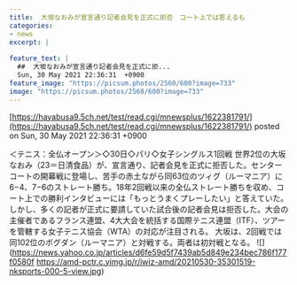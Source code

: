 ```yaml
---
title:  大坂なおみが宣言通り記者会見を正式に拒否　コート上では答えるも  
categories:
- news
excerpt: |
  
feature_text: |
  ##  大坂なおみが宣言通り記者会見を正式に拒...
  Sun, 30 May 2021 22:36:31  +0900
feature_image: "https://picsum.photos/2560/600?image=733"
image: "https://picsum.photos/2560/600?image=733"
---
```


[https://hayabusa9.5ch.net/test/read.cgi/mnewsplus/1622381791/](https://hayabusa9.5ch.net/test/read.cgi/mnewsplus/1622381791/)
posted on Sun, 30 May 2021 22:36:31  +0900

<!--more-->

＜テニス：全仏オープン＞◇30日◇パリ◇女子シングルス1回戦 世界2位の大坂なおみ（23＝日清食品）が、宣言通り、記者会見を正式に拒否した。センターコートの開幕戦に登場し、苦手の赤土ながら同63位のツィグ（ルーマニア）に6−4、7−6のストレート勝ち。18年2回戦以来の全仏ストレート勝ちを収め、コート上での勝利インタビューには「もっとうまくプレーしたい」と答えていた。 しかし、多くの記者が正式に要請していた試合後の記者会見は拒否した。大会の主催者であるフランス連盟、4大大会を統括する国際テニス連盟（ITF）、ツアーを管轄する女子テニス協会（WTA）の対応が注目される。 大坂は、2回戦では同102位のボグダン（ルーマニア）と対戦する。両者は初対戦となる。 ![](https://news.yahoo.co.jp/articles/d6fe59d5f7439ab5d849e234bec786f177f0580f https://amd-pctr.c.yimg.jp/r/iwiz-amd/20210530-35301519-nksports-000-5-view.jpg)
